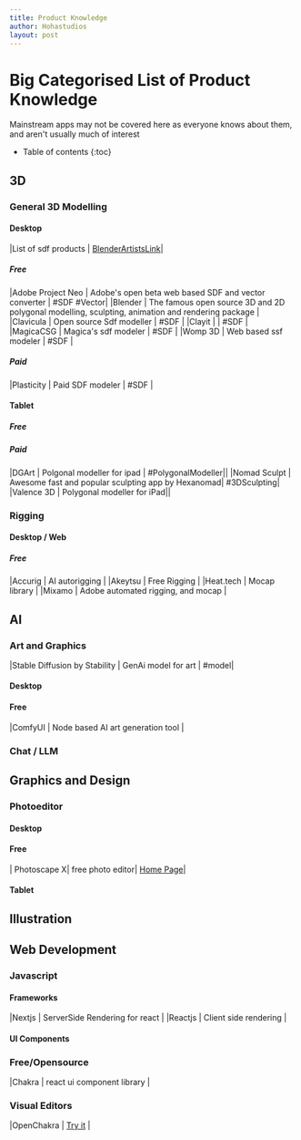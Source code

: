 ```yaml
---
title: Product Knowledge
author: Hohastudios
layout: post
---
```



# Big Categorised List of Product Knowledge
Mainstream apps may not be covered here as everyone knows about them, and aren't usually much of interest

* Table of contents
{:toc}

## 3D

### General 3D Modelling
#### Desktop

|List of sdf products | [BlenderArtistsLink](https://blenderartists.org/t/the-big-magicacsg-and-sdf-modeling-thread/1293075/1)|

##### Free

|Adobe Project Neo | Adobe's open beta web based SDF and vector converter | #SDF #Vector|
|Blender | The famous open source 3D and 2D polygonal modelling, sculpting, animation and rendering package |
|Clavicula | Open source Sdf modeller | #SDF |
|Clayit | | #SDF |
|MagicaCSG | Magica's sdf modeler | #SDF |
|Womp 3D | Web based ssf modeler | #SDF |


##### Paid

|Plasticity | Paid SDF modeler | #SDF |

#### Tablet

##### Free


##### Paid

|DGArt | Polgonal modeller for ipad | #PolygonalModeller||
|Nomad Sculpt | Awesome fast and popular sculpting app by Hexanomad| #3DSculpting|
|Valence 3D | Polygonal modeller for iPad||

### Rigging

#### Desktop / Web
##### Free

|Accurig | AI autorigging |
|Akeytsu | Free Rigging |
|Heat.tech | Mocap library |
|Mixamo | Adobe automated rigging, and mocap |


## AI

### Art and Graphics

|Stable Diffusion by Stability | GenAi model for art | #model|
	
#### Desktop

#### Free

|ComfyUI | Node based AI art generation tool |
    

### Chat / LLM

## Graphics and Design

### Photoeditor

#### Desktop

#### Free

| Photoscape X| free photo editor| [Home Page](http://x.photoscape.org)|

#### Tablet

## Illustration

## Web Development

### Javascript

#### Frameworks
    
|Nextjs | ServerSide Rendering for react |
|Reactjs | Client side rendering |

#### UI Components

### Free/Opensource

|Chakra | react ui component library |

### Visual Editors

|OpenChakra | [Try it](https://v1.openchakra.app/) |
